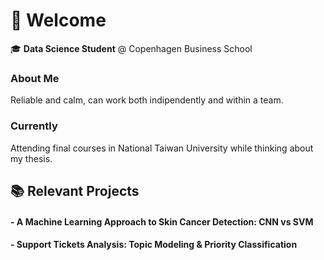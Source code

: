# 👋 Welcome

🎓 **Data Science Student** @ Copenhagen Business School
  

### About Me

Reliable and calm, can work both indipendently and within a team. 


### Currently 

Attending final courses in National Taiwan University while thinking about my thesis.


## 📚 Relevant Projects

#### - A Machine Learning Approach to Skin Cancer Detection: CNN vs SVM 
#### - Support Tickets Analysis: Topic Modeling & Priority Classification

